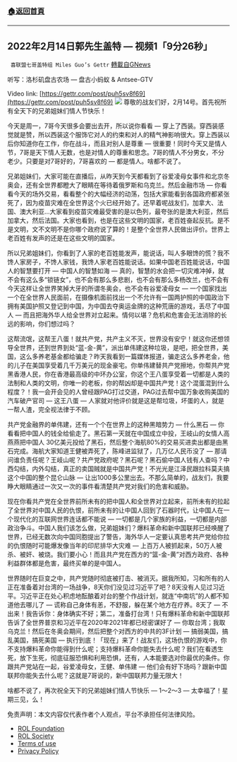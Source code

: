 ###  [:house:返回首頁](https://github.com/ourhimalayas/txt)
---


## 2022年2月14日郭先生盖特 — 视频1「9分26秒」
` 喜联盟七哥盖特组 Miles Guo’s Gettr` [轉載自GNews](https://gnews.org/zh-hans/2006819/)

听写：洛杉矶盘古农场 — 盘古小蚂蚁 & Antsee-GTV

Video link: [https://gettr.com/post/puh5sv8f69](https://gettr.com/post/puh5sv8f69)
![](https://assets.gnews.org/wp-content/uploads/2022/02/EB72FA2A-53EE-4582-B9C9-E3C1CD98CC2B.jpeg)
尊敬的战友们好，2月14号。首先祝所有全天下的兄弟姐妹们情人节快乐！

今天是周一，7哥今天很多会要出去开，所以说你看看 — 穿上了西装。穿西装感觉就是赞，所以西装这个服饰它对人的约束和对人的精气神影响很大。穿上西装以后你知道你在工作，你在战斗，而且对别人是尊重 — 很重要！同时今天又是情人节，7哥是天下情人无数，也是对情人的尊重和思念。7哥的情人不分男女，不分老少。只要是对7哥好的，7哥喜欢的 — 都是情人。啥都不说了。

兄弟姐妹们，大家可能在直播后，从昨天到今天都看到了谷爱凌母女事件和北京冬奥会，还有全世界都瞪大了眼睛在等待着俄罗斯和乌克兰。然后金融市场 — 你看看今天的场外交易，看看整个的大幅经济的动荡，包括大家能看到各国政府都紧张死了，因为疫苗灾难在全世界这个火已经开始了。还早着呢战友们，加拿大、法国、澳大利亚…大家看到疫苗灾难最受害的是以色列，最夸张的是澳大利亚，然后加拿大，然后法国。大家也看到，也是在这些文明的国家，老百姓奋起反抗。是不是文明，文不文明不是你哪个政府说了算的！是整个全世界人民做出评价。世界上老百姓有发声的还是在这些文明的国家。

所以兄弟姐妹们，你看到了人家的老百姓能发声，能说话，叫人多眼馋的慌？我不馋人家房子，不馋人家钱，我馋人家老百姓能说话。如果中国老百姓能说话，中国人的智慧要打开 — 中国人的智慧如海 — 真的，智慧的水会把一切灾难冲掉，就不会有这么多“锁链女”，也不会有那么多悲剧，也不会有那么多杨改兰，也不会有今天这样让全世界笑掉大牙的所谓冬奥会，也不会有谷爱凌母女 — 一个国家找出一个在全世界人民面前，在摄像机面前找出一个不允许有一国两护照的中国政治下拥有美国护照又登记到中国，为中国去夺奥运金牌的这种荒唐的游戏，丢尽了中国人 — 而且把海外华人给全世界对立起来。情何以堪？危机和危害会无法消除的长远的影响，你们想过吗？

这帮流氓，这帮王八蛋！就共产党，共产主义不灭，世界没有安宁！就这你还想领导全世界，还到世界到处“蓝-金-黄”，派出单伟建这种垃圾，是吧，把全世界，美国，这么多养老基金都给骗走？昨天我看到一篇媒体报道，骗走这么多养老金，他的儿子在美国享受着几千万美元的现金豪宅。你单伟建替共产党擦地，你帮共产党黑香港人民，你在香港最高级的中环办公室，你这个王八蛋享受着一切都是人类的法制和人类的文明，你唯一的老板，你的帮凶却是中国共产党！这个混蛋混到什么程度？！我一会开会见的人曾经跟PAG打过交道，PAG过去帮中国万象收购美国的汽车破产官司 — 这王八蛋 — 人家就对他评价就是这是帮垃圾，坏蛋的人，就是一帮人渣，完全视法律于不顾。

共产党金融界的单伟建，还有一个个在世界上的这种黑暗势力 — 什么黑石 — 你看看把中国人的钱全给偷走了。黑石第一天就在中国成立中投，王岐山的女情人高燕燕把中国人 30亿美元投给了黑石，然后整个海航80%的交易买进卖出都是由黑石完成。海航大家知道王健被弄死了，陈峰进监狱了，几万亿人民币没了 — 那请问谁负责任呢？王岐山呢？共产党政府呢？黑石呢？黑石偷中国人钱有人查吗？中西勾结，内外勾结，真正的卖国贼就是中国共产党！不光光是江泽民跟拉科莫夫搞这个中国的整个昆仑山脉 — 让出1000多公里出去。不那么简单的，战友们，我要睁大眼睛通过一次又一次的事件看清楚共产党对我们的危害和威胁。

现在你看共产党在全世界前所未有的把中国人和全世界对立起来，前所未有的拉起了全世界对中国人民的仇恨，前所未有的让中国人回到了石器时代，让中国人在一个现代化的互联网世界连话都不能说 — 一切都是几个家族的利益，一切都是内部政治争斗。中国人我们该怎么做，兄弟姐妹们？爆料革命和新中国联邦已经唤醒了世界，已经无数次向中国同胞提出了警告，海外华人一定要认真思考共产党给你拉的仇恨随时可能爆发像当年的印尼排华大灾难 — 上百万人被抓起来，50万人被杀、被奸、被烧。我们要小心！而且共产党在西方的“篮-金-黄”对西方政府、各种利益群体都是危害，最终买单的是中国人。

世界随时在巨变之中，共产党随时彻底被打击、被消灭。据我所知，习和所有的人正在准备着对台湾的一场战争，8天你们没见过习近平了吧？8天没有人见过习近平。习近平正在处心积虑地酝酿着对台的整个作战计划，就连“中南坑”的人都不知道他去哪儿了 — 谎称自己身体有恙，不舒服，躲在某个地方在疗养。8天了 — 不出来！我告诉你：身体确实不好；第二，准备打台湾！只有爆料革命和新中国联邦告诉了全世界普京和习近平在2020年2021年都已经密谋好了 — 你取台湾；我取乌克兰！然后在冬奥会期间，然后把整个对西方的中共的3F计划 — 搞弱美国，搞乱美国，搞死美国 — 执行到底！「现在」来了！战友们，这场仇恨的游戏中，你不支持爆料革命你能得到什么呢；支持爆料革命你能失去什么呢？我们在看透生死，放下生死，彻底征服恐惧和利用恐惧，还有，人本能要选对你最优的条件。你跟共产党站在一起，谷爱凌母女，王健、单伟建 — 他们会有好下场吗？跟新中国联邦你能失去什么呢？这就是7哥说的，新中国联邦力量无限大！

啥都不说了，再次祝全天下的兄弟姐妹们情人节快乐 — 1～2～3 — 太幸福了！星期三见，么！

 

免责声明：本文内容仅代表作者个人观点，平台不承担任何法律风险。

- [ROL Foundation](https://rolfoundation.org/)
- [ROL Society](https://rolsociety.org/)
- [Terms of use](https://gnews.org/terms-of-use-3/)
- [Privacy Policy](https://gnews.org/privacy-policy/)
